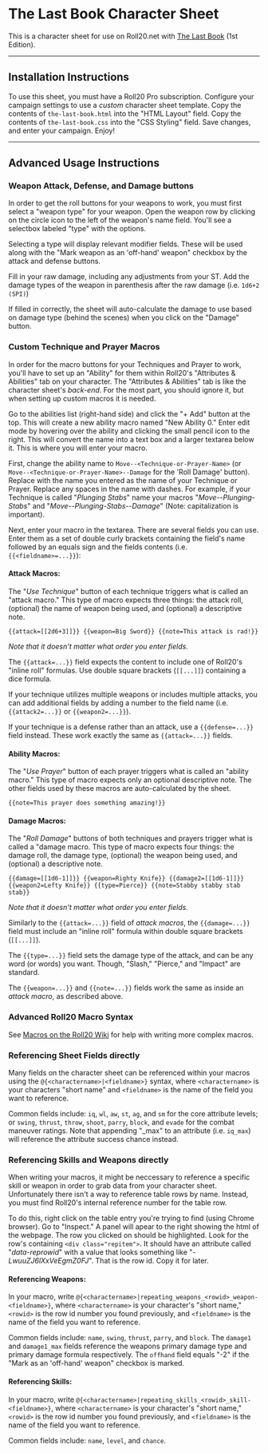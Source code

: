 # The Last Book Character Sheet

This is a character sheet for use on Roll20.net with [The Last Book](http://thelastbook.us) (1st Edition).

---

## Installation Instructions

To use this sheet, you must have a Roll20 Pro subscription. Configure your campaign settings to use a _custom_ character sheet template. Copy the contents of `the-last-book.html` into the "HTML Layout" field. Copy the contents of `the-last-book.css` into the "CSS Styling" field. Save changes, and enter your campaign. Enjoy!

---

## Advanced Usage Instructions

### Weapon Attack, Defense, and Damage buttons

In order to get the roll buttons for your weapons to work, you must first select a "weapon type" for your weapon. Open the weapon row by clicking on the circle icon to the left of the weapon's name field. You'll see a selectbox labeled "type" with the options.

Selecting a type will display relevant modifier fields. These will be used along with the "Mark weapon as an 'off-hand' weapon" checkbox by the attack and defense buttons.

Fill in your raw damage, including any adjustments from your ST. Add the damage types of the weapon in parenthesis after the raw damage (i.e. `1d6+2 (SPI)`)

If filled in correctly, the sheet will auto-calculate the damage to use based on damage type (behind the scenes) when you click on the "Damage" button.

### Custom Technique and Prayer Macros

In order for the macro buttons for your Techniques and Prayer to work, you'll have to set up an "Ability" for them within Roll20's "Attributes & Abilities" tab on your character. The "Attributes & Abilities" tab is like the character sheet's _back-end_. For the most part, you should ignore it, but when setting up custom macros it is needed.

Go to the abilities list (right-hand side) and click the "+ Add" button at the top. This will create a new ability macro named "New Ability 0." Enter edit mode by hovering over the ability and clicking the small pencil icon to the right. This will convert the name into a text box and a larger textarea below it. This is where you will enter your macro.

First, change the ability name to `Move--<Technique-or-Prayer-Name>` (or `Move--<Technique-or-Prayer-Name>--Damage` for the 'Roll Damage' button). Replace _<Technique-or-Prayer-Name>_ with the name you entered as the name of your Technique or Prayer. Replace any spaces in the name with dashes. For example, if your Technique is called "_Plunging Stabs_" name your macros "_Move--Plunging-Stabs_" and "_Move--Plunging-Stabs--Damage_" (Note: capitalization is important).

Next, enter your macro in the textarea. There are several fields you can use. Enter them as a set of double curly brackets containing the field's name followed by an equals sign and the fields contents (i.e. `{{<fieldname>=...}}`):

#### Attack Macros:

The "_Use Technique_" button of each technique triggers what is called an "attack macro." This type of macro expects three things: the attack roll, (optional) the name of weapon being used, and (optional) a descriptive note.

```
{{attack=[[2d6+3]]}} {{weapon=Big Sword}} {{note=This attack is rad!}}
```

_Note that it doesn't matter what order you enter fields._

The `{{attack=...}}` field expects the content to include one of Roll20's "inline roll" formulas. Use double square brackets (`[[...]]`) containing a dice formula.

If your technique utilizes multiple weapons or includes multiple attacks, you can add additional fields by adding a number to the field name (i.e. `{{attack2=...}}` or `{{weapon2=...}}`).

If your technique is a defense rather than an attack, use a `{{defense=...}}` field instead. These work exactly the same as `{{attack=...}}` fields.

#### Ability Macros:

The "_Use Prayer_" button of each prayer triggers what is called an "ability macro." This type of macro expects only an optional descriptive note. The other fields used by these macros are auto-calculated by the sheet.

```
{{note=This prayer does something amazing!}}
```

#### Damage Macros:

The "_Roll Damage_" buttons of both techniques and prayers trigger what is called a "damage macro. This type of macro expects four things: the damage roll, the damage type, (optional) the weapon being used, and (optional) a descriptive note.

```
{{damage=[[1d6-1]]}} {{weapon=Righty Knife}} {{damage2=[[1d6-1]]}} {{weapon2=Lefty Knife}} {{type=Pierce}} {{note=Stabby stabby stab stab}}
```

_Note that it doesn't matter what order you enter fields._

Similarly to the `{{attack=...}}` field of _attack macros_, the `{{damage=...}}` field must include an "inline roll" formula within double square brackets (`[[...]]`).

The `{{type=...}}` field sets the damage type of the attack, and can be any word (or words) you want. Though, "Slash," "Pierce," and "Impact" are standard.

The `{{weapon=...}}` and `{{note=...}}` fields work the same as inside an _attack macro_, as described above.

### Advanced Roll20 Macro Syntax

See [Macros on the Roll20 Wiki](https://wiki.roll20.net/Macros) for help with writing more complex macros.

### Referencing Sheet Fields directly

Many fields on the character sheet can be referenced within your macros using the `@{<charactername>|<fieldname>}` syntax, where `<charactername>` is your characters "short name" and `<fieldname>` is the name of the field you want to reference.

Common fields include: `iq`, `wl`, `aw`, `st`, `ag`, and `sm` for the core attribute levels; or `swing`, `thrust`, `throw`, `shoot`, `parry`, `block`, and `evade` for the combat maneuver ratings. Note that appending "\_max" to an attribute (i.e. `iq_max`) will reference the attribute success chance instead.

### Referencing Skills and Weapons directly

When writing your macros, it might be neccessary to reference a specific skill or weapon in order to grab data from your character sheet. Unfortunately there isn't a way to reference table rows by name. Instead, you must find Roll20's internal reference number for the table row.

To do this, right click on the table entry you're trying to find (using Chrome browser). Go to "Inspect." A panel will apear to the right showing the html of the webpage. The row you clicked on should be highlighted. Look for the row's containing `<div class="repitem">`. It should have an attribute called "_data-reprowid_" with a value that looks something like "_-LwuuZJ6lXxVeEgmZ0FJ_". That is the row id. Copy it for later.

#### Referencing Weapons:

In your macro, write `@{<charactername>|repeating_weapons_<rowid>_weapon-<fieldname>}`, where `<charactername>` is your character's "short name," `<rowid>` is the row id number you found previously, and `<fieldname>` is the name of the field you want to reference.

Common fields include: `name`, `swing`, `thrust`, `parry`, and `block`. The `damage1` and `damage1_max` fields reference the weapons primary damage type and primary damage formula respectively. The `offhand` field equals "-2" if the "Mark as an 'off-hand' weapon" checkbox is marked.

#### Referencing Skills:

In your macro, write `@{<charactername>|repeating_skills_<rowid>_skill-<fieldname>}`, where `<charactername>` is your character's "short name," `<rowid>` is the row id number you found previously, and `<fieldname>` is the name of the field you want to reference.

Common fields include: `name`, `level`, and `chance`.

